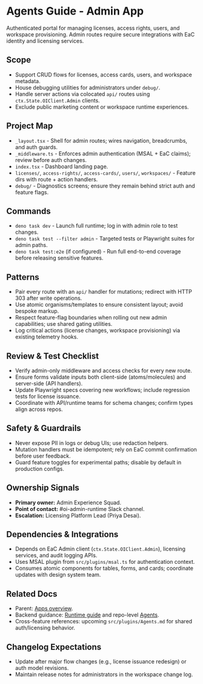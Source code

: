 # Agents Guide - Admin App

Authenticated portal for managing licenses, access rights, users, and workspace provisioning. Admin routes require secure integrations with EaC identity and licensing services.

## Scope

- Support CRUD flows for licenses, access cards, users, and workspace metadata.
- House debugging utilities for administrators under `debug/`.
- Handle server actions via colocated `api/` routes using `ctx.State.OIClient.Admin` clients.
- Exclude public marketing content or workspace runtime experiences.

## Project Map

- `_layout.tsx` - Shell for admin routes; wires navigation, breadcrumbs, and auth guards.
- `_middleware.ts` - Enforces admin authentication (MSAL + EaC claims); review before auth changes.
- `index.tsx` - Dashboard landing page.
- `licenses/`, `access-rights/`, `access-cards/`, `users/`, `workspaces/` - Feature dirs with route + action handlers.
- `debug/` - Diagnostics screens; ensure they remain behind strict auth and feature flags.

## Commands

- `deno task dev` - Launch full runtime; log in with admin role to test changes.
- `deno task test --filter admin` - Targeted tests or Playwright suites for admin paths.
- `deno task test:e2e` (if configured) - Run full end-to-end coverage before releasing sensitive features.

## Patterns

- Pair every route with an `api/` handler for mutations; redirect with HTTP 303 after write operations.
- Use atomic organisms/templates to ensure consistent layout; avoid bespoke markup.
- Respect feature-flag boundaries when rolling out new admin capabilities; use shared gating utilities.
- Log critical actions (license changes, workspace provisioning) via existing telemetry hooks.

## Review & Test Checklist

- Verify admin-only middleware and access checks for every new route.
- Ensure forms validate inputs both client-side (atoms/molecules) and server-side (API handlers).
- Update Playwright specs covering new workflows; include regression tests for license issuance.
- Coordinate with API/runtime teams for schema changes; confirm types align across repos.

## Safety & Guardrails

- Never expose PII in logs or debug UIs; use redaction helpers.
- Mutation handlers must be idempotent; rely on EaC commit confirmation before user feedback.
- Guard feature toggles for experimental paths; disable by default in production configs.

## Ownership Signals

- **Primary owner:** Admin Experience Squad.
- **Point of contact:** #oi-admin-runtime Slack channel.
- **Escalation:** Licensing Platform Lead (Priya Desai).

## Dependencies & Integrations

- Depends on EaC Admin client (`ctx.State.OIClient.Admin`), licensing services, and audit logging APIs.
- Uses MSAL plugin from `src/plugins/msal.ts` for authentication context.
- Consumes atomic components for tables, forms, and cards; coordinate updates with design system team.

## Related Docs

- Parent: [Apps overview](../Agents.md).
- Backend guidance: [Runtime guide](../../AGENTS.md) and repo-level [Agents](../../Agents.md).
- Cross-feature references: upcoming `src/plugins/Agents.md` for shared auth/licensing behavior.

## Changelog Expectations

- Update after major flow changes (e.g., license issuance redesign) or auth model revisions.
- Maintain release notes for administrators in the workspace change log.
